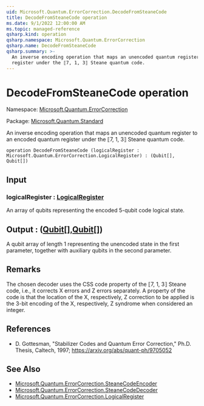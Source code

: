 ```yaml
---
uid: Microsoft.Quantum.ErrorCorrection.DecodeFromSteaneCode
title: DecodeFromSteaneCode operation
ms.date: 9/1/2022 12:00:00 AM
ms.topic: managed-reference
qsharp.kind: operation
qsharp.namespace: Microsoft.Quantum.ErrorCorrection
qsharp.name: DecodeFromSteaneCode
qsharp.summary: >-
  An inverse encoding operation that maps an unencoded quantum register to an encoded quantum
  register under the ⟦7, 1, 3⟧ Steane quantum code.
---
```


# DecodeFromSteaneCode operation

Namespace: [Microsoft.Quantum.ErrorCorrection](xref:Microsoft.Quantum.ErrorCorrection)

Package: [Microsoft.Quantum.Standard](https://nuget.org/packages/Microsoft.Quantum.Standard)


An inverse encoding operation that maps an unencoded quantum register to an encoded quantumregister under the ⟦7, 1, 3⟧ Steane quantum code.

```qsharp
operation DecodeFromSteaneCode (logicalRegister : Microsoft.Quantum.ErrorCorrection.LogicalRegister) : (Qubit[], Qubit[])
```


## Input

### logicalRegister : [LogicalRegister](xref:Microsoft.Quantum.ErrorCorrection.LogicalRegister)

An array of qubits representing the encoded 5-qubit code logical state.



## Output : ([Qubit](xref:microsoft.quantum.qsharp.valueliterals#qubit-literals)[],[Qubit](xref:microsoft.quantum.qsharp.valueliterals#qubit-literals)[])

A qubit array of length 1 representing the unencoded state in thefirst parameter, together with auxiliary qubits in the second parameter.

## Remarks

The chosen decoder uses the CSS code property of the ⟦7, 1, 3⟧ Steane code, i.e., it corrects X errorsand Z errors separately. A property of the code is that the location of the X, respectively, Z correctionto be applied is the 3-bit encoding of the X, respectively, Z syndrome when considered an integer.

## References

- D. Gottesman, "Stabilizer Codes and Quantum Error Correction," Ph.D. Thesis, Caltech, 1997;  https://arxiv.org/abs/quant-ph/9705052

## See Also

- [Microsoft.Quantum.ErrorCorrection.SteaneCodeEncoder](xref:Microsoft.Quantum.ErrorCorrection.SteaneCodeEncoder)
- [Microsoft.Quantum.ErrorCorrection.SteaneCodeDecoder](xref:Microsoft.Quantum.ErrorCorrection.SteaneCodeDecoder)
- [Microsoft.Quantum.ErrorCorrection.LogicalRegister](xref:Microsoft.Quantum.ErrorCorrection.LogicalRegister)